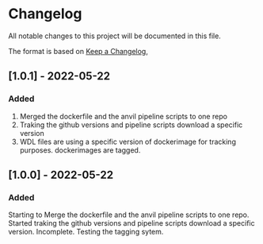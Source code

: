 # Changelog
All notable changes to this project will be documented in this file.

The format is based on [Keep a Changelog](https://keepachangelog.com/en/1.0.0/),

## [1.0.1] - 2022-05-22
### Added
1. Merged the dockerfile and the anvil pipeline scripts to one repo
2. Traking the github versions and pipeline scripts download a specific version
3. WDL files are using a specific version of dockerimage for tracking purposes. dockerimages are tagged.


## [1.0.0] - 2022-05-22
### Added
Starting to Merge the dockerfile and the anvil pipeline scripts to one repo. Started traking the github versions and pipeline scripts download a specific version. Incomplete. Testing the tagging sytem.
